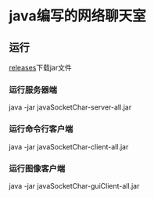 # java编写的网络聊天室
## 运行
[releases](https://github.com/EromangaMe/javaSocketChar/releases)下载jar文件
### 运行服务器端
java -jar javaSocketChar-server-all.jar
### 运行命令行客户端
java -jar javaSocketChar-client-all.jar
### 运行图像客户端
java -jar javaSocketChar-guiClient-all.jar
